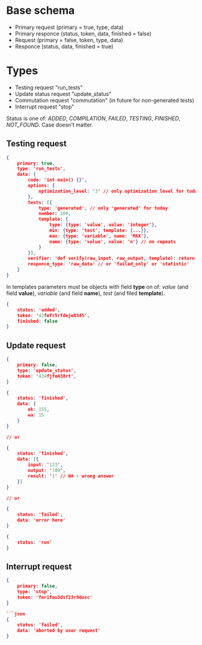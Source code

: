 Base schema
===========
- Primary request (primary = true, type, data)
- Primary responce (status, token, data, finished = false)
- Request (primary = false, token, type, data)
- Responce (status, data, finished = true)

Types
=====
- Testing request "run_tests"
- Update status request "update_status"
- Commutation request "commutation" (in future for non-generated tests)
- Interrupt request "stop"

Status is one of: *ADDED*, *COMPILATION*, *FAILED*, *TESTING*, *FINISHED*, *NOT_FOUND*. Case doesn't matter. 

Testing request
---------------
```json
{
    primary: true,
    type: 'run_tests',
    data: {
        code: 'int main() {}',
        options: {
            optimization_level: '3' // only optimization level for today
        },
        tests: [{
            type: 'generated', // only 'generated' for today
            number: 100,
            template: {
                type: {type: 'value', value: 'integer'},
                min: {type: 'test', template: {...}},
                max: {type: 'variable', name: 'MAX'},
                name: {type: 'value', value: 'n'} // no repeats
            }
        }],
        verifier: 'def verify(raw_input, raw_output, template): return true',
        responce_type: 'raw_data' // or 'failed_only' or 'statistic'
    }
}
```

In templates parameters must be objects with field **type** on of: *value* (and field **value**), *variable* (and field **name**), *test* (and filed **template**).

```json
{
    status: 'added',
    token: '42fefr5rfdeje8345',
    finished: false
}
```

Update request
--------------
```json
{
    primary: false,
    type: 'update_status',
    token: '434fjfm438rt',
}
```

```json
{
    status: 'finished',
    data: {
        ok: 155,
        wa: 15
    }
}

// or

{
    status: 'finished',
    data: [{
        input: '123',
        output: '789',
        result: '1' // WA - wrong answer
    }]
}

// or

{
    status: 'failed',
    data: 'error here'
}

{
    status: 'run'
}

```

Interrupt request
-----------------
```json
{
    primary: false,
    type: 'stop',
    token: 'ferifmu3dsf23r9dosc'
}

```json
{
    status: 'failed',
    data: 'aborted by user request'
}
